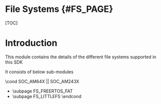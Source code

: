 # File Systems {#FS_PAGE}

[TOC]

# Introduction

This module contains the details of the different file systems supported in this SDK

It consists of below sub-modules

\cond SOC_AM64X || SOC_AM243X
- \subpage FS_FREERTOS_FAT
- \subpage FS_LITTLEFS
\endcond